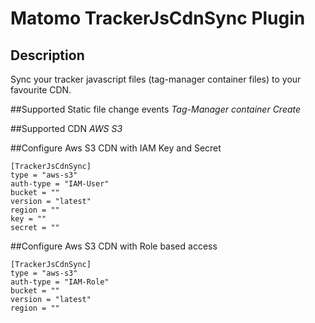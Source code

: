 # Matomo TrackerJsCdnSync Plugin

## Description

Sync your tracker javascript files (tag-manager container files) to your favourite CDN.

##Supported Static file change events
_Tag-Manager container Create_

##Supported CDN
_AWS S3_

##Configure Aws S3 CDN with IAM Key and Secret
```
[TrackerJsCdnSync]
type = "aws-s3"
auth-type = "IAM-User"
bucket = ""
version = "latest"
region = ""
key = ""
secret = ""
```

##Configure Aws S3 CDN with Role based access
```
[TrackerJsCdnSync]
type = "aws-s3"
auth-type = "IAM-Role"
bucket = ""
version = "latest"
region = ""
```
